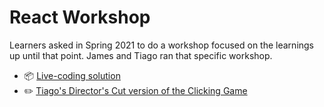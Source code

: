 # React Workshop

Learners asked in Spring 2021 to do a workshop focused on the learnings up until that point. James and Tiago ran that specific workshop.

- 📦 [Live-coding solution](https://codesandbox.io/s/cool-clicking-game-exercise-forked-fj1g3)
- ✏️ [Tiago's Director's Cut version of the Clicking Game](https://codesandbox.io/s/cool-clicking-game-exercise-directors-cut-rifp0)